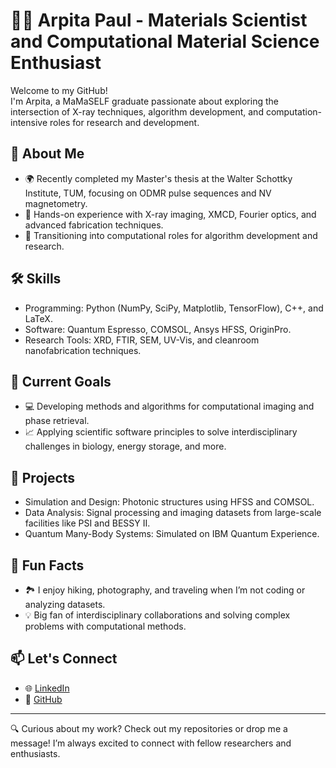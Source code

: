 # 👩‍🔬 Arpita Paul - Materials Scientist and Computational Material Science Enthusiast  

Welcome to my GitHub!  
I'm Arpita, a MaMaSELF graduate passionate about exploring the intersection of X-ray techniques, algorithm development, and computation-intensive roles for research and development.  

## 🔬 About Me
- 🌍 Recently completed my Master's thesis at the Walter Schottky Institute, TUM, focusing on ODMR pulse sequences and NV magnetometry.
- 🧪 Hands-on experience with X-ray imaging, XMCD, Fourier optics, and advanced fabrication techniques.
- 🤖 Transitioning into computational roles for algorithm development and research.

## 🛠️ Skills
- Programming: Python (NumPy, SciPy, Matplotlib, TensorFlow), C++, and LaTeX.  
- Software: Quantum Espresso, COMSOL, Ansys HFSS, OriginPro.  
- Research Tools: XRD, FTIR, SEM, UV-Vis, and cleanroom nanofabrication techniques.  

## 🚀 Current Goals
- 💻 Developing methods and algorithms for computational imaging and phase retrieval.
- 📈 Applying scientific software principles to solve interdisciplinary challenges in biology, energy storage, and more.  

## 🎯 Projects
- Simulation and Design: Photonic structures using HFSS and COMSOL.  
- Data Analysis: Signal processing and imaging datasets from large-scale facilities like PSI and BESSY II.  
- Quantum Many-Body Systems: Simulated on IBM Quantum Experience.  

## 🌱 Fun Facts
- 🏞️ I enjoy hiking, photography, and traveling when I’m not coding or analyzing datasets.  
- 💡 Big fan of interdisciplinary collaborations and solving complex problems with computational methods.  

## 📫 Let's Connect
- 🌐 [LinkedIn](https://linkedin.com/in/arpita-paul)  
- 🐙 [GitHub](https://github.com/arpita-paul)  

-----------------------------------------------------------------------------------------------------------------------------------------------------

🔍 Curious about my work? Check out my repositories or drop me a message! I’m always excited to connect with fellow researchers and enthusiasts.
